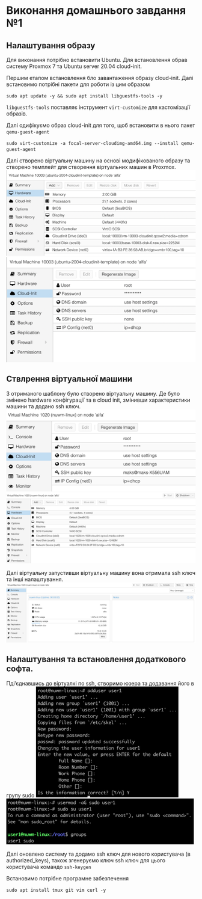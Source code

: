 # Виконання домашнього завдання №1

## Налаштування образу

Для виконання потрібно встановити Ubuntu. Для встановлення обрав систему Proxmox 7 та Ubuntu server 20.04 cloud-init.

Першим етапом встановлення бло завантаження образу cloud-init. Далі встановимо потрібні пакети для роботи із цим образом

~~~
sudo apt update -y && sudo apt install libguestfs-tools -y
~~~

`libguestfs-tools` поставляє інструмент `virt-customize` для кастомізації образів.

Далі одифікуємо образ cloud-init для того, щоб встановити в нього пакет `qemu-guest-agent`

~~~
sudo virt-customize -a focal-server-cloudimg-amd64.img --install qemu-guest-agent
~~~

Далі створено віртуальну машину на основі модифікованого образу та створено темплейт для створення віртуальних машин в
Proxmox.
![hardware-config.png](img/hardware-config.png)
![cloud-init.png](img/cloud-init.png)

## Ствлрення віртуальної машини

З отриманого шаблону було створено віртуальну машину. Де було змінено hardware конфігурації та в cloud init, змінивши
характеристики машини та додано ssh ключ.
![configured-cloud-init.png](img/configured-cloud-init.png)
![configured-hardware.png](img/configured-hardware.png)

Далі віртуальну запустивши віртуальну машину вона отримала ssh ключ та інші налаштування.
![summary.png](img/summary.png)

## Налаштування та встановлення додаткового софта.
Пдіʼєднавшись до віртуалкі по ssh, створимо юзера та додавання його в групу sudo
![user-creation.png](img/user-creation.png)
![add-user1-ti-sudo.png](img/add-user1-ti-sudo.png)

Далі оновлено систему та додамо ssh ключ для нового користувача (в authorized_keys), також згенеруємо ключ ssh ключ для
цього користувача командо `ssh-keygen`

Встановимо потрібне програмне забезпечення

~~~
sudo apt install tmux git vim curl -y
~~~
